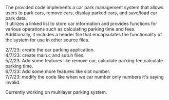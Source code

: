 The provided code implements a car park management system that allows users to park cars, remove cars, display parked cars, and save/load car park data.      
It utilizes a linked list to store car information and provides functions for various operations such as calculating parking time and fees.                   
Additionally, it includes a header file that encapsulates the functionality of the system for use in other source files.                                      

2/7/23: create the car parking application.                                     
4/7/23: create main.c and sub.h files.                                                
5/7/23: Add some features like remove car, calculate parking fee,calculate parking time.         
6/7/23: Add some more features like slot number.          
7/7/23: modify the code like when we car number only numbers it's saying invalid.                                     

Currently working on  multilayer parking system.                    
 
